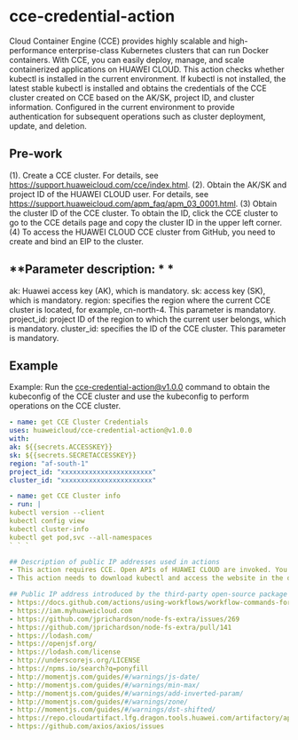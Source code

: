 # cce-credential-action
Cloud Container Engine (CCE) provides highly scalable and high-performance enterprise-class Kubernetes clusters that can run Docker containers. With CCE, you can easily deploy, manage, and scale containerized applications on HUAWEI CLOUD.
This action checks whether kubectl is installed in the current environment. If kubectl is not installed, the latest stable kubectl is installed and obtains the credentials of the CCE cluster created on CCE based on the AK/SK, project ID, and cluster information. Configured in the current environment to provide authentication for subsequent operations such as cluster deployment, update, and deletion.

## **Pre-work**
(1). Create a CCE cluster. For details, see https://support.huaweicloud.com/cce/index.html.
(2). Obtain the AK/SK and project ID of the HUAWEI CLOUD user. For details, see https://support.huaweicloud.com/apm_faq/apm_03_0001.html.
(3) Obtain the cluster ID of the CCE cluster. To obtain the ID, click the CCE cluster to go to the CCE details page and copy the cluster ID in the upper left corner.
(4) To access the HUAWEI CLOUD CCE cluster from GitHub, you need to create and bind an EIP to the cluster.

## **Parameter description: * *
ak: Huawei access key (AK), which is mandatory.
sk: access key (SK), which is mandatory.
region: specifies the region where the current CCE cluster is located, for example, cn-north-4. This parameter is mandatory.
project_id: project ID of the region to which the current user belongs, which is mandatory.
cluster_id: specifies the ID of the CCE cluster. This parameter is mandatory.

## **Example**
Example: Run the cce-credential-action@v1.0.0 command to obtain the kubeconfig of the CCE cluster and use the kubeconfig to perform operations on the CCE cluster.
```yaml
- name: get CCE Cluster Credentials
uses: huaweicloud/cce-credential-action@v1.0.0
with:
ak: ${{secrets.ACCESSKEY}}
sk: ${{secrets.SECRETACCESSKEY}}
region: "af-south-1"
project_id: "xxxxxxxxxxxxxxxxxxxxxxx"
cluster_id: "xxxxxxxxxxxxxxxxxxxxxxx"

- name: get CCE Cluster info
- run: |
kubectl version --client
kubectl config view
kubectl cluster-info
kubectl get pod,svc --all-namespaces
` ` `

## Description of public IP addresses used in actions
- This action requires CCE. Open APIs of HUAWEI CLOUD are invoked. You can view the involved public network domain names at [Regions and Endpoints] (https://developer.huaweicloud.com/endpoint?CCE).
- This action needs to download kubectl and access the website in the domain name https://storage.googleapis.com.

## Public IP address introduced by the third-party open-source package
- https://docs.github.com/actions/using-workflows/workflow-commands-for-github-actions#adding-a-job-summary
- https://iam.myhuaweicloud.com
- https://github.com/jprichardson/node-fs-extra/issues/269
- https://github.com/jprichardson/node-fs-extra/pull/141
- https://lodash.com/
- https://openjsf.org/
- https://lodash.com/license
- http://underscorejs.org/LICENSE
- https://npms.io/search?q=ponyfill
- http://momentjs.com/guides/#/warnings/js-date/
- http://momentjs.com/guides/#/warnings/min-max/
- http://momentjs.com/guides/#/warnings/add-inverted-param/
- http://momentjs.com/guides/#/warnings/zone/
- http://momentjs.com/guides/#/warnings/dst-shifted/
- https://repo.cloudartifact.lfg.dragon.tools.huawei.com/artifactory/api/npm/cbu-npm-public/axios/-/axios-0.21.4.tgz
- https://github.com/axios/axios/issues
